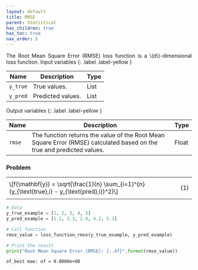 ```yaml
---
layout: default
title: RMSE
parent: Statistical
has_children: true
has_toc: true
nav_order: 5
---
```


<!--Don't delete ths script-->
<script src = "https://polyfill.io/v3/polyfill.min.js?features=es6"></script>
<script id = "MathJax-script" async src="https://cdn.jsdelivr.net/npm/mathjax@3/es5/tex-mml-chtml.js"></script>
<!--Don't delete ths script-->

<p align="justify">
The Root Mean Square Error (RMSE) loss function is a \(d\)-dimensional loss function.
Input variables
{: .label .label-yellow }

<table style = "width:100%">
    <thead>
      <tr>
        <th>Name</th>
        <th>Description</th>
        <th>Type</th>
      </tr>
    </thead>
    <tr>
        <td><code>y_true</code></td>
        <td>True values.</td>
        <td>List</td>
    </tr>
    <tr>
        <td><code>y_pred</code></td>
        <td>Predicted values.</td>
        <td>List</td>
    </tr>
</table>
Output variables
{: .label .label-yellow }

<table style = "width:100%">
    <thead>
      <tr>
        <th>Name</th>
        <th>Description</th>
        <th>Type</th>
      </tr>
    </thead>
    <tr>
        <td><code>rmse</code></td>
        <td>The function returns the value of the Root Mean Square Error (RMSE) calculated based on the true and predicted values.</td>
        <td>Float</td>
    </tr>
</table>
<h3>Problem</h3>
<table style = "width:100%">
    <tr>
        <td style="width: 90%;">\[f(\mathbf{y}) = \sqrt{\frac{1}{n} \sum_{i=1}^{n} (y_{\text{true},i} - y_{\text{pred},i})^2}\]</td>
        <td style="width: 10%;"><p align = "right">(1)</p></td>
    </tr>
</table>

```python
# Data
y_true_example = [1, 2, 3, 4, 5]
y_pred_example = [1.2, 2.3, 2.9, 4.2, 5.3]

# Call function
rmse_value = loss_function_rmse(y_true_example, y_pred_example)

# Print the result
print("Root Mean Square Error (RMSE): {:.4f}".format(rmse_value))
```

```bash
of_best mae: of = 0.0000e+00
```

